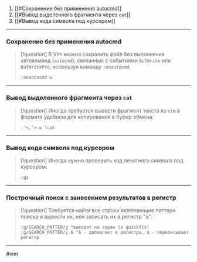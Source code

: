 1. [[#Сохранение без применения autocmd]]
2. [[#Вывод выделенного фрагмента через `cat`]]
3. [[#Вывод кода символа под курсором]]

---
### Сохранение без применения autocmd

>[!question] В Vim можно сохранить файл без выполнения автокоманд (`autocmd`), связанных с событиями `BufWrite` или `BufWritePre`, используя команду `:noautocmd`.
>```vim
>:noautocmd w
>```

---
### Вывод выделенного фрагмента через `cat`

>[!question] Иногда требуется вывести фрагмент текста из `vim` в формате удобном для копирования в буфер обмена:
>```vim
>:'<,'>:w !cat
>```

---
### Вывод кода символа под курсором

>[!question] Иногда нужно проверить код печатного символа под курсором: 
>```vim
>:ga
>```

---
### Построчный поиск с занесением результатов в регистр

>[!question] Требуется найти все строки включающие паттерн поиска и вывести их, или записать их в регистр "a": 
>```vim
>:g/SEARCH_PATTER/g "выводит на экран (в quickfix)
>:g/SEARCH_PATTER/y A "A - добавляет в регистра, а - переписывает регистр
>```

---
#vim
